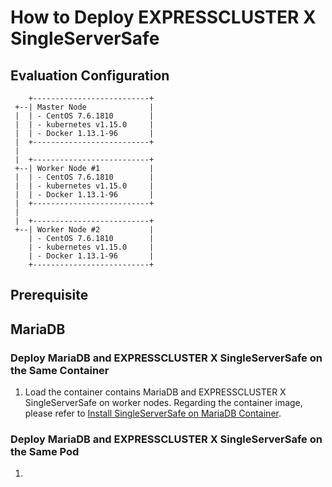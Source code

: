 # How to Deploy EXPRESSCLUSTER X SingleServerSafe


## Evaluation Configuration
```
    +--------------------------+
 +--| Master Node              |
 |  | - CentOS 7.6.1810        |
 |  | - kubernetes v1.15.0     |
 |  | - Docker 1.13.1-96       |
 |  +--------------------------+
 |
 |  +--------------------------+
 +--| Worker Node #1           |
 |  | - CentOS 7.6.1810        |
 |  | - kubernetes v1.15.0     |
 |  | - Docker 1.13.1-96       |
 |  +--------------------------+
 |
 |  +--------------------------+
 +--| Worker Node #2           |
    | - CentOS 7.6.1810        |
    | - kubernetes v1.15.0     |
    | - Docker 1.13.1-96       |
    +--------------------------+
```
## Prerequisite


## MariaDB
### Deploy MariaDB and EXPRESSCLUSTER X SingleServerSafe on the Same Container
1. Load the container contains MariaDB and EXPRESSCLUSTER X SingleServerSafe on worker nodes. Regarding the container image, please refer to [Install SingleServerSafe on MariaDB Container](https://github.com/EXPRESSCLUSTER/Docker/blob/master/HowToInstallSSS.md#install-singleserversafe-on-mariadb-container).

### Deploy MariaDB and EXPRESSCLUSTER X SingleServerSafe on the Same Pod
1. 